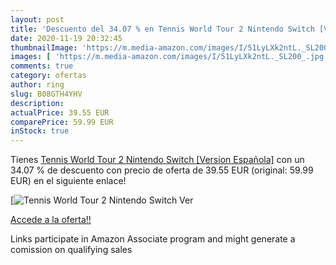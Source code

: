 ```yaml
---
layout: post
title: 'Descuento del 34.07 % en Tennis World Tour 2 Nintendo Switch [Ver'
date: 2020-11-19 20:32:45
thumbnailImage: 'https://m.media-amazon.com/images/I/51LyLXk2ntL._SL200_.jpg'
images: [ 'https://m.media-amazon.com/images/I/51LyLXk2ntL._SL200_.jpg' ]
comments: true
category: ofertas
author: ring
slug: B08GTH4YHV
description:
actualPrice: 39.55 EUR
comparePrice: 59.99 EUR
inStock: true
---
```


Tienes [Tennis World Tour 2 Nintendo Switch [Version Española]](https://www.amazon.es/dp/B08GTH4YHV/?tag=tolees-21) con un 34.07 % de descuento con precio de oferta de 39.55 EUR (original: 59.99 EUR) en el siguiente enlace!

[![Tennis World Tour 2 Nintendo Switch [Ver](https://m.media-amazon.com/images/I/51LyLXk2ntL._SL200_.jpg)](https://www.amazon.es/dp/B08GTH4YHV/?tag=tolees-21)

[Accede a la oferta!!](https://www.amazon.es/dp/B08GTH4YHV/?tag=tolees-21)

Links participate in Amazon Associate program and might generate a comission on qualifying sales


